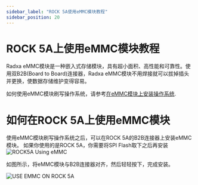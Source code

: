 ```yaml
---
sidebar_label: "ROCK 5A使用eMMC模块教程"
sidebar_position: 20
---
```


# ROCK 5A上使用eMMC模块教程

Radxa eMMC模块是一种嵌入式存储模块，具有超小面积、高性能和可靠性。使用双B2B(Board to Board)连接器，Radxa eMMC模块不用焊接就可以拔掉插头并更换，使数据存储维护变得容易。

如何使用eMMC模块刷写操作系统，请参考[在eMMC模块上安装操作系统](/general-tutorial/os-installation?target=eMMC+Module).

# 如何在ROCK 5A上使用eMMC模块

使用eMMC模块刷写操作系统之后，可以在ROCK 5A的B2B连接器上安装eMMC模块。
如果你使用的是ROCK 5A，你需要将SPI Flash取下之后再安装
![ROCK5A Using eMMC](/img/rock5a/rock5a-use-emmc.webp)

如图所示，将eMMC模块与B2B连接器对齐，然后轻轻按下，完成安装。

![USE EMMC ON ROCK 5A](/img/accessories/use_emmc_on_rock5a.webp)

